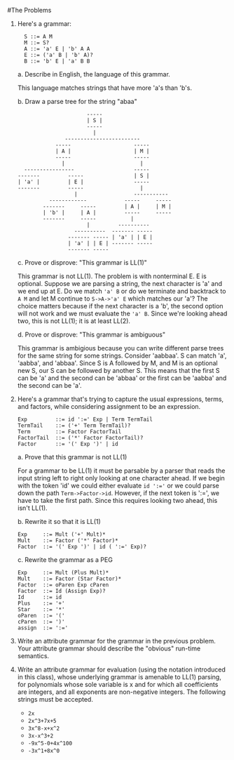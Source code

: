 #The Problems
1. Here's a grammar:
	```
	  S ::= A M
	  M ::= S?
	  A ::= 'a' E | 'b' A A
	  E ::= ('a' B | 'b' A)?
	  B ::= 'b' E | 'a' B B
	```

	a. Describe in English, the language of this grammar.

	This language matches strings that have more 'a's than 'b's. 
  
	b. Draw a parse tree for the string "abaa"

	```
						  -----
						  | S |
						  -----
							|
				   ------------------------
				-----                    -----
				| A |                    | M |
				-----                    -----
				  |                        |
	  ----------------                   -----
	-------         -----                | S |
	| 'a' |         | E |                -----
	-------         -----                  |
					  |                  -----------
			  ------------            -----     -----
			-------     -----         | A |     | M |
			| 'b' |     | A |         -----     -----
			-------     -----           |
						  |         ----------
					  ----------  ------- -----
					------- ----- | 'a' | | E |
					| 'a' | | E | ------- -----
					------- -----

	```

	c. Prove or disprove: "This grammar is LL(1)"

	This grammar is not LL(1). The problem is with nonterminal E. E is optional. Suppose we are parsing a string, the next character is 'a' and we end up at E. Do we match `'a' B` or do we terminate and backtrack to `A M` and let M continue to `S->A->'a' E` which matches our 'a'? The choice matters because if the next character is a 'b', the second option will not work and we must evaluate the `'a' B`. Since we're looking ahead two, this is not LL(1); it is at least LL(2).

	d. Prove or disprove: "This grammar is ambiguous"

	This grammar is ambigious because you can write different parse trees for the same string for some strings. Consider 'aabbaa'. S can match 'a', 'aabba', and 'abbaa'. Since S is A followed by M, and M is an optional new S, our S can be followed by another S. This means that the first S can be 'a' and the second can be 'abbaa' or the first can be 'aabba' and the second can be 'a'.

2. Here's a grammar that's trying to capture the usual expressions, terms, and factors, while considering assignment to be an expression.

	```
	Exp			::= id ':=' Exp | Term TermTail
	TermTail	::= ('+' Term TermTail)?
	Term		::= Factor FactorTail
	FactorTail  ::= ('*' Factor FactorTail)?
	Factor		::= '(' Exp ')' | id
	```
	
	a. Prove that this grammar is not LL(1)

	For a grammar to be LL(1) it must be parsable by a parser that reads the input string left to right only looking at one character ahead. If we begin with the token 'id' we could either evaluate `id ':='` or we could parse down the path `Term->Factor->id`. However, if the next token is ':=', we have to take the first path. Since this requires looking two ahead, this isn't LL(1).
	
	b. Rewrite it so that it is LL(1)

	```
	Exp		::= Mult ('+' Mult)*
	Mult	::= Factor ('*' Factor)*
	Factor	::= '(' Exp ')' | id ( ':=' Exp)?
	```

	c. Rewrite the grammar as a PEG

	```
	Exp		::= Mult (Plus Mult)*
	Mult	::= Factor (Star Factor)*
	Factor	::= oParen Exp cParen
	Factor	::= Id (Assign Exp)?
	Id		::= id
	Plus	::= '+'
	Star	::= '*'
	oParen	::= '('
	cParen	::= ')'
	assign	::= ':='
	```

3. Write an attribute grammar for the grammar in the previous problem. Your attribute grammar should describe the "obvious" run-time semantics.

4. Write an attribute grammar for evaluation (using the notation introduced in this class), whose underlying grammar is amenable to LL(1) parsing, for polynomials whose sole variable is x and for which all coefficients are integers, and all exponents are non-negative integers. The following strings must be accepted.
	* `2x`
	* `2x^3+7x+5`
	* `3x^8-x+x^2`
	* `3x-x^3+2`
	* `-9x^5-0+4x^100`
	* `-3x^1+8x^0`

